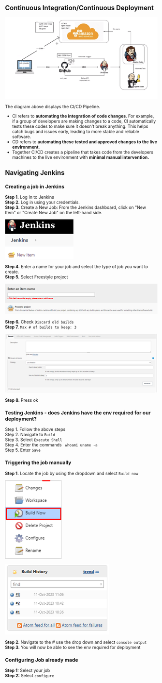 ## Continuous Integration/Continuous Deployment 

![alt text](Images/CICD.png)

The diagram above displays the CI/CD Pipeline. 
- CI refers to **automating the integration of code changes**. For example, if a group of developers are making changes to a code, CI automatically tests these codes to make sure it doesn't break anything. This helps catch bugs and issues early, leading to more stable and reliable software.
- CD refers to **automating these tested and approved changes to the live environment**. 
- Together CI/CD creates a pipeline that takes code from the developers machines to the live environment with **minimal manual intervention.** 

## Navigating Jenkins

### Creating a job in Jenkins

**Step 1.** Log In to Jenkins <br>
**Step 2.** Log in using your credentials. <br>
**Step 3.** Create a New Job: From the Jenkins dashboard, click on "New Item" or "Create New Job" on the left-hand side. <br>

![alt text](Images/new.png)

**Step 4.** Enter a name for your job and select the type of job you want to create. <br>
**Step 5.** Select Freestyle project <br>

![alt text](Images/name.png)

**Step 6.** Check `Discard old builds` <br>
**Step 7.** `Max # of builds to keep: 3` <br>

![alt text](Images/old.png)

**Step 8.** Press ok <br>

### Testing Jenkins - does Jenkins have the env required for our deployment?

Step 1. Follow the above steps <br>
Step 2. Navigate to `Build` <br>
Step 3. Select `Execute Shell` <br>
Step 4. Enter the commands ` whoami uname -a` <br>
Step 5. Enter `Save` <br>

### Triggering the job manually

**Step 1.** Locate the job by using the dropdown and select `Build now` <br>

![alt text](Images/Buildnow.png)

![alt text](Images/build.png)

**Step 2**. Navigate to the # use the drop down and select `console output` <br>
**Step 3.** You will now be able to see the env required for deployment 

### Configuring Job already made

**Step 1:** Select your job <br>
**Step 2:** Select `configure`